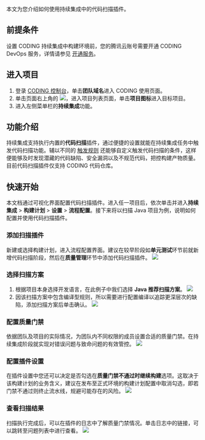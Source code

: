 本文为您介绍如何使用持续集成中的代码扫描插件。

## 前提条件
设置 CODING 持续集成中构建环境前，您的腾讯云账号需要开通 CODING DevOps 服务，详情请参见 [开通服务](https://cloud.tencent.com/document/product/1115/37268)。

## 进入项目
1. 登录 [CODING 控制台](https://console.cloud.tencent.com/coding)，单击**团队域名**进入 CODING 使用页面。
2. 单击页面右上角的 <img src ="https://main.qcloudimg.com/raw/d94a8e60dd3a41d0af07d72ae0e9d70e.png" style ="margin:0">，进入项目列表页面，单击**项目图标**进入目标项目。
3.  进入左侧菜单栏的**持续集成**功能。

## 功能介绍
持续集成支持执行内置的**代码扫描**插件，通过便捷的设置就能在持续集成任务中触发代码扫描功能。辅以不同的 [触发规则](https://cloud.tencent.com/document/product/1115/66287) 还能够自定义触发代码扫描的条件，这样便能够及时发现潜藏的代码缺陷、安全漏洞以及不规范代码，把控构建产物质量。
<dx-alert infotype="explain" title="">
目前代码扫描插件仅支持 CODING 代码仓库。
</dx-alert>

## 快速开始
本文档通过可视化界面配置代码扫描插件。进入任一项目后，依次单击并进入**持续集成** > **构建计划** > **设置** > **流程配置**。接下来将以扫描 Java 项目为例，说明如何配置并使用代码扫描插件。

### 添加扫描插件
新建或选择构建计划，进入流程配置界面。建议在较早阶段如**单元测试**环节前就新增代码扫描阶段，然后在**质量管理**环节中添加代码扫描插件。
![](https://qcloudimg.tencent-cloud.cn/raw/6d33e5c2f9020f038297294d3c7f0f5c.png)

### 选择扫描方案
1. 根据项目本身选择开发语言，在此例子中我们选择 **Java 推荐扫描方案**。
![](https://qcloudimg.tencent-cloud.cn/raw/270cb5b00b130df2e853848842cffd65.png)
2. 因该扫描方案中包含编译型规则，所以需要进行配置编译以追踪更深层次的缺陷，添加扫描方案后单击确认。
![](https://qcloudimg.tencent-cloud.cn/raw/f9a4eeab94ba80964a18f2722b00be3e.png)

### 配置质量门禁
依据团队及项目的实际情况，为团队内不同权限的成员设置合适的质量门禁。在持续集成阶段就实现对错误问题与致命问题的有效管控。
![](https://qcloudimg.tencent-cloud.cn/raw/ccd0e678d4421997e8444390ce1ce899.png)

### 配置插件设置
在插件设置中您还可以决定是否勾选在**质量门禁不通过时继续构建**选项。这取决于该构建计划的业务含义，建议在发布至正式环境的构建计划配置中取消勾选，即若门禁不通过则终止流水线，规避可能存在的风险。
![](https://qcloudimg.tencent-cloud.cn/raw/b23b0f213865e8b9ada2a117b7575d9f.png)

### 查看扫描结果
扫描执行完成后，可以在插件的日志中了解质量门禁情况。单击日志中的链接，可以跳转至问题列表中进行查看。
![](https://qcloudimg.tencent-cloud.cn/raw/dce41dbfca84cff820161beeea0077f2.png)
